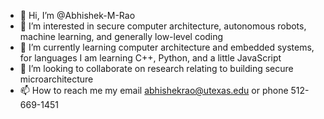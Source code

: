 - 👋 Hi, I’m @Abhishek-M-Rao
- 👀 I’m interested in secure computer architecture, autonomous robots, machine learning, and generally low-level coding
- 🌱 I’m currently learning computer architecture and embedded systems, for languages I am learning C++, Python, and a little JavaScript
- 💞️ I’m looking to collaborate on research relating to building secure microarchitecture
- 📫 How to reach me my email abhishekrao@utexas.edu or phone 512-669-1451

<!---
Abhishek-M-Rao/Abhishek-M-Rao is a ✨ special ✨ repository because its `README.md` (this file) appears on your GitHub profile.
You can click the Preview link to take a look at your changes.
--->

